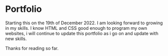 # Portfolio

Starting this on the 19th of December 2022. I am looking forward to growing in my skills. I know HTML and CSS good enough to program my own websites, i will continue to update this portfolio as i go on and update with new skills.

Thanks for reading so far.

